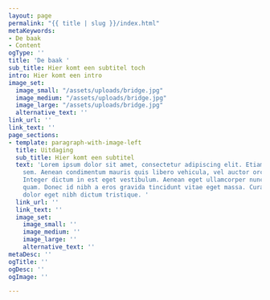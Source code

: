 ```yaml
---
layout: page
permalink: "{{ title | slug }}/index.html"
metaKeywords:
- De baak
- Content
ogType: ''
title: 'De baak '
sub_title: Hier komt een subtitel toch
intro: Hier komt een intro
image_set:
  image_small: "/assets/uploads/bridge.jpg"
  image_medium: "/assets/uploads/bridge.jpg"
  image_large: "/assets/uploads/bridge.jpg"
  alternative_text: ''
link_url: ''
link_text: ''
page_sections:
- template: paragraph-with-image-left
  title: Uitdaging
  sub_title: Hier komt een subtitel
  text: 'Lorem ipsum dolor sit amet, consectetur adipiscing elit. Etiam mollis eleifend
    sem. Aenean condimentum mauris quis libero vehicula, vel auctor orci interdum.
    Integer dictum in est eget vestibulum. Aenean eget ullamcorper nunc, a hendrerit
    quam. Donec id nibh a eros gravida tincidunt vitae eget massa. Curabitur congue
    dolor eget nibh dictum tristique. '
  link_url: ''
  link_text: ''
  image_set:
    image_small: ''
    image_medium: ''
    image_large: ''
    alternative_text: ''
metaDesc: ''
ogTitle: ''
ogDesc: ''
ogImage: ''

---
```

